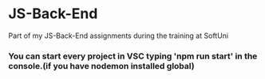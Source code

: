 # JS-Back-End
Part of my JS-Back-End assignments during the training at SoftUni

<h3> You can start every project in VSC typing 'npm run start' in the console.(if you have nodemon installed global) </h3>
